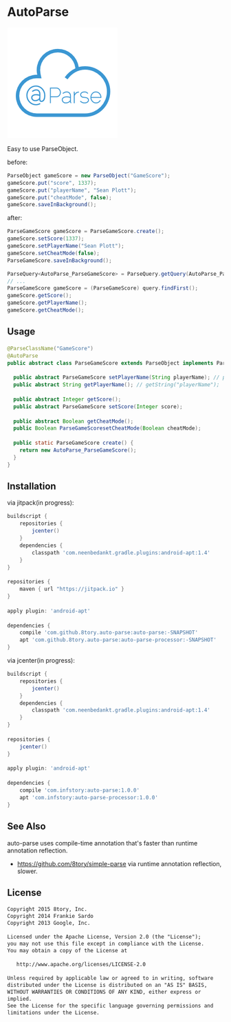 # AutoParse

[![auto-parse](art/auto-parse.png)](art/auto-parse.png)

Easy to use ParseObject.

before:

```java
ParseObject gameScore = new ParseObject("GameScore");
gameScore.put("score", 1337);
gameScore.put("playerName", "Sean Plott");
gameScore.put("cheatMode", false);
gameScore.saveInBackground();
```

after:

```java
ParseGameScore gameScore = ParseGameScore.create();
gameScore.setScore(1337);
gameScore.setPlayerName("Sean Plott");
gameScore.setCheatMode(false);
ParseGameScore.saveInBackground();
```

```java
ParseQuery<AutoParse_ParseGameScore> = ParseQuery.getQuery(AutoParse_ParseGameScore.class);
// ...
ParseGameScore gameScore = (ParseGameScore) query.findFirst();
gameScore.getScore();
gameScore.getPlayerName();
gameScore.getCheatMode();
```

## Usage


```java
@ParseClassName("GameScore")
@AutoParse
public abstract class ParseGameScore extends ParseObject implements Parcelable {

  public abstract ParseGameScore setPlayerName(String playerName); // put("playerName", name);
  public abstract String getPlayerName(); // getString("playerName");

  public abstract Integer getScore();
  public abstract ParseGameScore setScore(Integer score);

  public abstract Boolean getCheatMode();
  public Boolean ParseGameScoresetCheatMode(Boolean cheatMode);

  public static ParseGameScore create() {
    return new AutoParse_ParseGameScore();
  }
}
```

## Installation

via jitpack(in progress):

```gradle
buildscript {
    repositories {
        jcenter()
    }
    dependencies {
        classpath 'com.neenbedankt.gradle.plugins:android-apt:1.4'
    }
}

repositories {
    maven { url "https://jitpack.io" }
}

apply plugin: 'android-apt'

dependencies {
    compile 'com.github.8tory.auto-parse:auto-parse:-SNAPSHOT'
    apt 'com.github.8tory.auto-parse:auto-parse-processor:-SNAPSHOT'
}
```

via jcenter(in progress):

```gradle
buildscript {
    repositories {
        jcenter()
    }
    dependencies {
        classpath 'com.neenbedankt.gradle.plugins:android-apt:1.4'
    }
}

repositories {
    jcenter()
}

apply plugin: 'android-apt'

dependencies {
    compile 'com.infstory:auto-parse:1.0.0'
    apt 'com.infstory:auto-parse-processor:1.0.0'
}
```

## See Also

auto-parse uses compile-time annotation that's faster than runtime annotation reflection.

* https://github.com/8tory/simple-parse via runtime annotation reflection, slower.

## License

```
Copyright 2015 8tory, Inc.
Copyright 2014 Frankie Sardo
Copyright 2013 Google, Inc.

Licensed under the Apache License, Version 2.0 (the "License");
you may not use this file except in compliance with the License.
You may obtain a copy of the License at

   http://www.apache.org/licenses/LICENSE-2.0

Unless required by applicable law or agreed to in writing, software
distributed under the License is distributed on an "AS IS" BASIS,
WITHOUT WARRANTIES OR CONDITIONS OF ANY KIND, either express or implied.
See the License for the specific language governing permissions and
limitations under the License.
```
